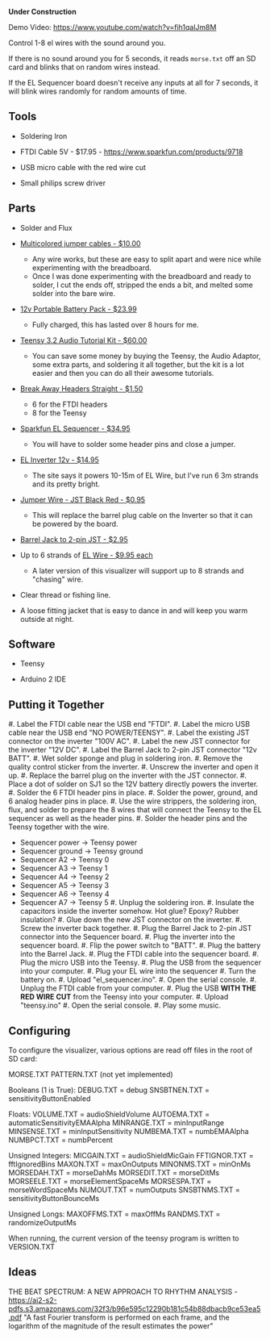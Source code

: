 **Under Construction**

Demo Video: https://www.youtube.com/watch?v=fih1qalJm8M

Control 1-8 el wires with the sound around you.

If there is no sound around you for 5 seconds, it reads `morse.txt` off an SD card and blinks that on random wires instead.

If the EL Sequencer board doesn't receive any inputs at all for 7 seconds, it will blink wires randomly for random amounts of time.


Tools
-----

- Soldering Iron

- FTDI Cable 5V - $17.95 - https://www.sparkfun.com/products/9718

- USB micro cable with the red wire cut

- Small philips screw driver


Parts
-----

- Solder and Flux

- [Multicolored jumper cables - $10.00](https://amzn.com/B00M5WLZDW)
  - Any wire works, but these are easy to split apart and were nice while experimenting with the breadboard.
  - Once I was done experimenting with the breadboard and ready to solder, I cut the ends off, stripped the ends a bit, and melted some solder into the bare wire.

- [12v Portable Battery Pack - $23.99](http://smile.amazon.com/dp/B00MHNQIR2)
  - Fully charged, this has lasted over 8 hours for me.

- [Teensy 3.2 Audio Tutorial Kit - $60.00](https://www.pjrc.com/store/audio_tutorial_kit.html)
  - You can save some money by buying the Teensy, the Audio Adaptor, some extra parts, and soldering it all together, but the kit is a lot easier and then you can do all their awesome tutorials.

- [Break Away Headers Straight - $1.50](https://www.sparkfun.com/products/116)
  - 6 for the FTDI headers
  - 8 for the Teensy

- [Sparkfun EL Sequencer - $34.95](https://www.sparkfun.com/products/12781)
  - You will have to solder some header pins and close a jumper.

- [EL Inverter 12v - $14.95](https://www.sparkfun.com/products/10469)
  - The site says it powers 10-15m of EL Wire, but I've run 6 3m strands and its pretty bright.

- [Jumper Wire - JST Black Red - $0.95](https://www.sparkfun.com/products/8670)
  - This will replace the barrel plug cable on the Inverter so that it can be powered by the board.

- [Barrel Jack to 2-pin JST - $2.95](https://www.sparkfun.com/products/8734)

- Up to 6 strands of [EL Wire - $9.95 each](https://www.sparkfun.com/products/10200)
  - A later version of this visualizer will support up to 8 strands and "chasing" wire.

- Clear thread or fishing line.

- A loose fitting jacket that is easy to dance in and will keep you warm outside at night.


Software
--------

- Teensy

- Arduino 2 IDE


Putting it Together
-------------------

#. Label the FTDI cable near the USB end "FTDI".
#. Label the micro USB cable near the USB end "NO POWER/TEENSY".
#. Label the existing JST connector on the inverter "100V AC".
#. Label the new JST connector for the inverter "12V DC".
#. Label the Barrel Jack to 2-pin JST connector "12v BATT".
#. Wet solder sponge and plug in soldering iron.
#. Remove the quality control sticker from the inverter.
#. Unscrew the inverter and open it up.
#. Replace the barrel plug on the inverter with the JST connector.
#. Place a dot of solder on SJ1 so the 12V battery directly powers the inverter.
#. Solder the 6 FTDI header pins in place.
#. Solder the power, ground, and 6 analog header pins in place.
#. Use the wire strippers, the soldering iron, flux, and solder to prepare the 8 wires that will connect the Teensy to the EL sequencer as well as the header pins.
#. Solder the header pins and the Teensy together with the wire.
  - Sequencer power -> Teensy power
  - Sequencer ground -> Teensy ground
  - Sequencer A2 -> Teensy 0
  - Sequencer A3 -> Teensy 1
  - Sequencer A4 -> Teensy 2
  - Sequencer A5 -> Teensy 3
  - Sequencer A6 -> Teensy 4
  - Sequencer A7 -> Teensy 5
#. Unplug the soldering iron.
#. Insulate the capacitors inside the inverter somehow. Hot glue? Epoxy? Rubber insulation?
#. Glue down the new JST connector on the inverter.
#. Screw the inverter back together.
#. Plug the Barrel Jack to 2-pin JST connector into the Sequencer board.
#. Plug the inverter into the sequencer board.
#. Flip the power switch to "BATT".
#. Plug the battery into the Barrel Jack.
#. Plug the FTDI cable into the sequencer board.
#. Plug the micro USB into the Teensy.
#. Plug the USB from the sequencer into your computer.
#. Plug your EL wire into the sequencer
#. Turn the battery on.
#. Upload "el_sequencer.ino".
#. Open the serial console.
#. Unplug the FTDI cable from your computer.
#. Plug the USB **WITH THE RED WIRE CUT** from the Teensy into your computer.
#. Upload "teensy.ino"
#. Open the serial console.
#. Play some music.


Configuring
-----------

To configure the visualizer, various options are read off files in the root of SD card:

  MORSE.TXT
  PATTERN.TXT (not yet implemented)

  Booleans (1 is True):
    DEBUG.TXT = debug
    SNSBTNEN.TXT = sensitivityButtonEnabled

  Floats:
    VOLUME.TXT = audioShieldVolume
    AUTOEMA.TXT = automaticSensitivityEMAAlpha
    MINRANGE.TXT = minInputRange
    MINSENSE.TXT = minInputSensitivity
    NUMBEMA.TXT = numbEMAAlpha
    NUMBPCT.TXT = numbPercent

  Unsigned Integers:
    MICGAIN.TXT = audioShieldMicGain
    FFTIGNOR.TXT = fftIgnoredBins
    MAXON.TXT = maxOnOutputs
    MINONMS.TXT = minOnMs
    MORSEDAH.TXT = morseDahMs
    MORSEDIT.TXT = morseDitMs
    MORSEELE.TXT = morseElementSpaceMs
    MORSESPA.TXT = morseWordSpaceMs
    NUMOUT.TXT = numOutputs
    SNSBTNMS.TXT = sensitivityButtonBounceMs

  Unsigned Longs:
    MAXOFFMS.TXT = maxOffMs
    RANDMS.TXT = randomizeOutputMs

When running, the current version of the teensy program is written to VERSION.TXT


Ideas
-----
THE BEAT SPECTRUM: A NEW APPROACH TO RHYTHM ANALYSIS - https://ai2-s2-pdfs.s3.amazonaws.com/32f3/b96e595c12290b181c54b88dbacb9ce53ea5.pdf
  "A fast Fourier transform is performed on each frame, and the logarithm of the magnitude of the result estimates the power"
